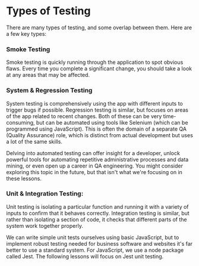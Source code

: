 # Types of Testing

There are many types of testing, and some overlap between them. Here are a few key types:

### Smoke Testing

Smoke testing is quickly running through the application to spot obvious flaws. Every time you complete a significant change, you should take a look at any areas that may be affected.

### System & Regression Testing

System testing is comprehensively using the app with different inputs to trigger bugs if possible. Regression testing is similar, but focuses on areas of the app related to recent changes. Both of these can be very time-consuming, but can be automated using tools like Selenium (which can be programmed using JavaScript). This is often the domain of a separate QA (Quality Assurance) role, which is distinct from actual development but uses a lot of the same skills. 

Delving into automated testing can offer insight for a developer, unlock powerful tools for automating repetitive administrative processes and data mining, or even open up a career in QA engineering. You might consider exploring this topic in the future, but that isn't what we're focusing on in these lessons.

### Unit & Integration Testing:

Unit testing is isolating a particular function and running it with a variety of inputs to confirm that it behaves correctly. Integration testing is similar, but rather than isolating a section of code, it checks that different parts of the system work together properly. 

We can write simple unit tests ourselves using basic JavaScript, but to implement robust testing needed for business software and websites it's far better to use a standard system. For JavaScript, we use a node package called Jest. The following lessons will focus on Jest unit testing. 